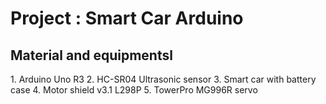 # Project : Smart Car Arduino 
<h2>
Material and equipmentsl
</h2>
1. Arduino Uno R3
2. HC-SR04 Ultrasonic sensor
3. Smart car with battery case
4. Motor shield v3.1 L298P
5. TowerPro MG996R servo
